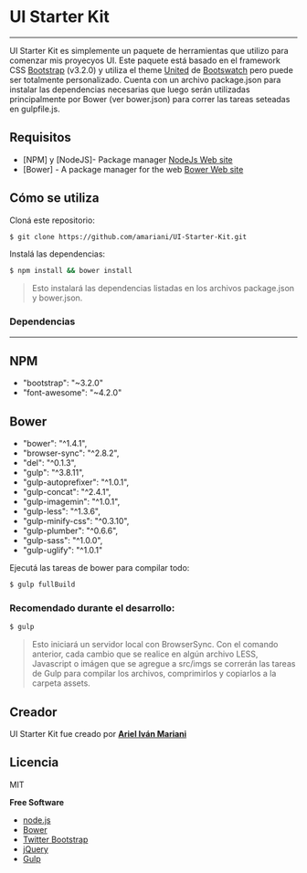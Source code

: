 # UI Starter Kit
---

UI Starter Kit es simplemente un paquete de herramientas que utilizo para comenzar mis proyecyos UI. Este paquete está basado en el framework CSS [Bootstrap](http://getbootstrap.com/) (v3.2.0) y utiliza el theme [United](https://bootswatch.com/united/) de [Bootswatch](https://bootswatch.com/) pero puede ser totalmente personalizado. Cuenta con un archivo package.json para instalar las dependencias necesarias que luego serán utilizadas principalmente por Bower (ver bower.json) para correr las tareas seteadas en gulpfile.js.

## Requisitos
* [NPM] y [NodeJS]- Package manager [NodeJs Web site](https://nodejs.org/)
* [Bower] - A package manager for the web [Bower Web site](http://bower.io/)

## Cómo se utiliza
Cloná este repositorio:
```sh
$ git clone https://github.com/amariani/UI-Starter-Kit.git
```

Instalá las dependencias:
```sh
$ npm install && bower install
```
> Esto instalará las dependencias listadas en los archivos package.json y
> bower.json.

### Dependencias
----

NPM
-
- "bootstrap": "~3.2.0"
- "font-awesome": "~4.2.0"

Bower
-
- "bower": "^1.4.1",
- "browser-sync": "^2.8.2",
- "del": "^0.1.3",
- "gulp": "^3.8.11",
- "gulp-autoprefixer": "^1.0.1",
- "gulp-concat": "^2.4.1",
- "gulp-imagemin": "^1.0.1",
- "gulp-less": "^1.3.6",
- "gulp-minify-css": "^0.3.10",
- "gulp-plumber": "^0.6.6",
- "gulp-sass": "^1.0.0",
- "gulp-uglify": "^1.0.1"

Ejecutá las tareas de bower para compilar todo:
```sh
$ gulp fullBuild
```

### Recomendado durante el desarrollo:
```sh
$ gulp
```
> Esto iniciará un servidor local con BrowserSync.
> Con el comando anterior, cada cambio que se realice en algún archivo LESS,
> Javascript o imágen que se agregue a src/imgs se correrán las
> tareas de Gulp para compilar los archivos, comprimirlos y copiarlos a la
> carpeta assets.

## Creador

UI Starter Kit fue creado por [**Ariel Iván Mariani**](https://ar.linkedin.com/in/arielmariani)

Licencia
----

MIT

**Free Software**

- [node.js](http://nodejs.org)
- [Bower](http://bower.io/)
- [Twitter Bootstrap](http://twitter.github.com/bootstrap/)
- [jQuery](http://jquery.com)
- [Gulp](http://gulpjs.com)

